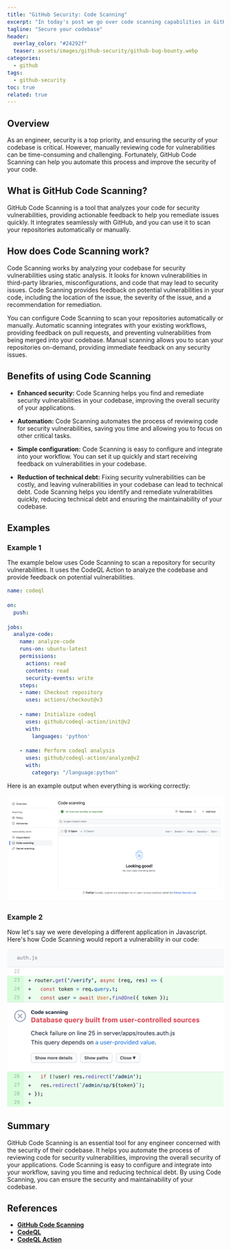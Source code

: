 ```yaml
---
title: "GitHub Security: Code Scanning"
excerpt: "In today's post we go over code scanning capabilities in GitHub."
tagline: "Secure your codebase"
header:
  overlay_color: "#24292f"
  teaser: assets/images/github-security/github-bug-bounty.webp
categories:
  - github
tags:
  - github-security
toc: true
related: true
---
```


## Overview

As an engineer, security is a top priority, and ensuring the security of your codebase is critical. However, manually reviewing code for vulnerabilities can be time-consuming and challenging. Fortunately, GitHub Code Scanning can help you automate this process and improve the security of your code.

## What is GitHub Code Scanning?

GitHub Code Scanning is a tool that analyzes your code for security vulnerabilities, providing actionable feedback to help you remediate issues quickly. It integrates seamlessly with GitHub, and you can use it to scan your repositories automatically or manually.

## How does Code Scanning work?

Code Scanning works by analyzing your codebase for security vulnerabilities using static analysis. It looks for known vulnerabilities in third-party libraries, misconfigurations, and code that may lead to security issues. Code Scanning provides feedback on potential vulnerabilities in your code, including the location of the issue, the severity of the issue, and a recommendation for remediation.

You can configure Code Scanning to scan your repositories automatically or manually. Automatic scanning integrates with your existing workflows, providing feedback on pull requests, and preventing vulnerabilities from being merged into your codebase. Manual scanning allows you to scan your repositories on-demand, providing immediate feedback on any security issues.

## Benefits of using Code Scanning

- **Enhanced security:** Code Scanning helps you find and remediate security vulnerabilities in your codebase, improving the overall security of your applications.

- **Automation:** Code Scanning automates the process of reviewing code for security vulnerabilities, saving you time and allowing you to focus on other critical tasks.

- **Simple configuration:** Code Scanning is easy to configure and integrate into your workflow. You can set it up quickly and start receiving feedback on vulnerabilities in your codebase.

- **Reduction of technical debt:** Fixing security vulnerabilities can be costly, and leaving vulnerabilities in your codebase can lead to technical debt. Code Scanning helps you identify and remediate vulnerabilities quickly, reducing technical debt and ensuring the maintainability of your codebase.

## Examples

### Example 1

The example below uses Code Scanning to scan a repository for security vulnerabilities. It uses the CodeQL Action to analyze the codebase and provide feedback on potential vulnerabilities.

```yaml
name: codeql

on:
  push:

jobs:
  analyze-code:
    name: analyze-code
    runs-on: ubuntu-latest
    permissions:
      actions: read
      contents: read
      security-events: write
    steps:
    - name: Checkout repository
      uses: actions/checkout@v3

    - name: Initialize codeql
      uses: github/codeql-action/init@v2
      with:
        languages: 'python'

    - name: Perform codeql analysis
      uses: github/codeql-action/analyze@v2
      with:
        category: "/language:python"
```

Here is an example output when everything is working correctly:

![code-scanning-1](/assets/images/github-security/code-scanning-1.webp)

### Example 2

Now let's say we were developing a different application in Javascript. Here's how Code Scanning would report a vulnerability in our code:

![code-scanning-2](/assets/images/github-security/code-scanning-2.webp)

## Summary

GitHub Code Scanning is an essential tool for any engineer concerned with the security of their codebase. It helps you automate the process of reviewing code for security vulnerabilities, improving the overall security of your applications. Code Scanning is easy to configure and integrate into your workflow, saving you time and reducing technical debt. By using Code Scanning, you can ensure the security and maintainability of your codebase.

## References

- [**GitHub Code Scanning**](https://docs.github.com/en/code-security/code-scanning)
- [**CodeQL**](https://securitylab.github.com/tools/codeql)
- [**CodeQL Action**](https://github.com/github/codeql-action)
